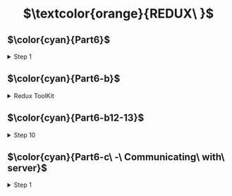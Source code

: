 <h1 align="center"> $\textcolor{orange}{REDUX\ }$
</h1>

## $\color{cyan}{Part6}$

 <details>
 <summary>
Step 1
</summary>
Testing the Reduce method.
Install deep-freeze to ensure reducer has been correctly define as an immutable function.

```
npm install redux
```

```
npm install --save-dev deep-freeze
```

### To run individual test file : -

```
run test file :
```

```
npm test --reducer/noteReducer.test.js
```

### run specific test name or describe block name

- test name

```
npm test -- -t  "a specific note is within the returned notes"
```

- test describtion

```
  npm test -- -t 'notes'
```

</details>

## $\color{cyan}{Part6-b}$

 <details>
 <summary>
Redux ToolKit
</summary>
[Redux Toolkit](https://redux-toolkit.js.org/) is a library that solves  repetitive boilerplate code for action and reduce implemented for multiple state management. `Redux Toolkit` library for example greatly simplifies the configuration of the Redux store and offers a large variety of tools to ease state management.

```
npm install @reduxjs/toolkit

```

</details>

## $\color{cyan}{Part6-b12-13}$

 <details>
 <summary>
Step 10
</summary>
- Render message stored in the Redux store.

- Create separate reducer for the notification using `createSlice` .

</details>

## $\color{cyan}{Part6-c\ -\ Communicating\ with\ server}$

 <details>
 <summary>
Step 1
</summary>

$\color{lightblue}{Step\ 1}$

- Getting data from the backend
  In this exercise we will use `json-server`.

1. Create dummy data in `db.json`
   \*\*\* which is placed in the root of the project.

2. Install json-server for the project ...

```
npm install json-server --save-dev
```

3.  Add scripts line in `package.json`

```
"server": "json-server -p3001 --watch db.

```

4.  Launch json-server
    ```
    npm run server
    ```

$\color{lightyellow}{Fetching\ data\ from\ the\ backend}$

Use a fetch method to get the data using `axios` in `services/anecdotes.js` .

```
npm install axios
```

\*\* We did not use `await` where it only works inside `async` functions.For the simple nature of this operation we'll abtain from using `async`.

</details>
